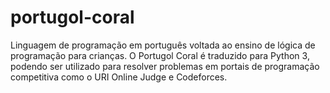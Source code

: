 # portugol-coral
Linguagem de programação em português voltada ao ensino de lógica de programação para crianças. O Portugol Coral é traduzido para Python 3, podendo ser utilizado para resolver problemas em portais de programação competitiva como o URI Online Judge e Codeforces.
